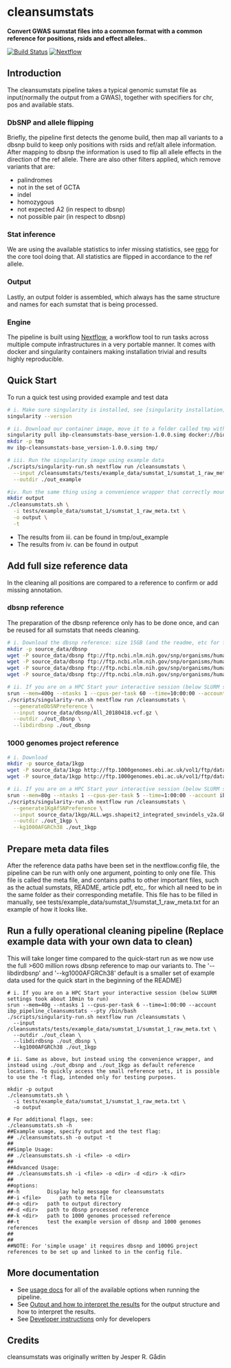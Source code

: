 # cleansumstats

**Convert GWAS sumstat files into a common format with a common reference for positions, rsids and effect alleles.**.

[![Build Status](https://travis-ci.com/nf-core/cleansumstats.svg?branch=master)](https://travis-ci.com/nf-core/cleansumstats)
[![Nextflow](https://img.shields.io/badge/nextflow-%E2%89%A50.32.0-brightgreen.svg)](https://www.nextflow.io/)

## Introduction
The cleansumstats pipeline takes a typical genomic sumstat file as input(normally the output from a GWAS), together with specifiers for chr, pos and available stats.

### DbSNP and allele flipping
Briefly, the pipeline first detects the genome build, then map all variants to a dbsnp build to keep only positions with rsids and ref/alt allele information. After mapping to dbsnp the information is used to flip all allele effects in the direction of the ref allele. There are also other filters applied, which remove variants that are:
- palindromes
- not in the set of GCTA
- indel
- homozygous
- not expected A2 (in respect to dbsnp)
- not possible pair (in respect to dbsnp)

### Stat inference
We are using the available statistics to infer missing statistics, see [repo](https://github.com/pappewaio/r-stats-c-streamer) for the core tool doing that. All statistics are flipped in accordance to the ref allele. 

### Output
Lastly, an output folder is assembled, which always has the same structure and names for each sumstat that is being processed. 

### Engine
The pipeline is built using [Nextflow](https://www.nextflow.io), a workflow tool to run tasks across multiple compute infrastructures in a very portable manner. It comes with docker and singularity containers making installation trivial and results highly reproducible.

## Quick Start
To run a quick test using provided example and test data

```bash
# i. Make sure singularity is installed, see [singularity installation](docs/singularity-installation.md)
singularity --version

# ii. Download our container image, move it to a folder called tmp within the repo (<1GB)
singularity pull ibp-cleansumstats-base_version-1.0.0.simg docker://biopsyk/ibp-cleansumstats:1.0.0
mkdir -p tmp
mv ibp-cleansumstats-base_version-1.0.0.simg tmp/

# iii. Run the singularity image using example data
./scripts/singularity-run.sh nextflow run /cleansumstats \
  --input /cleansumstats/tests/example_data/sumstat_1/sumstat_1_raw_meta.txt \
  --outdir ./out_example

#iv. Run the same thing using a convenience wrapper that correctly mounts folders outside of tmp/
mkdir output
./cleansumstats.sh \
  -i tests/example_data/sumstat_1/sumstat_1_raw_meta.txt \
  -o output \
  -t

```

- The results from iii. can be found in tmp/out_example
- The results from iv. can be found in output

## Add full size reference data
In the cleaning all positions are compared to a reference to confirm or add missing annotation.

### dbsnp reference
The preparation of the dbsnp reference only has to be done once, and can be reused for all sumstats that needs cleaning.

```bash
# i. Download the dbsnp reference: size 15GB (and the readme, etc for future reference)
mkdir -p source_data/dbsnp
wget -P source_data/dbsnp ftp://ftp.ncbi.nlm.nih.gov/snp/organisms/human_9606_b151_GRCh38p7/VCF/README.txt
wget -P source_data/dbsnp ftp://ftp.ncbi.nlm.nih.gov/snp/organisms/human_9606_b151_GRCh38p7/VCF/All_20180418.vcf.gz.md5
wget -P source_data/dbsnp ftp://ftp.ncbi.nlm.nih.gov/snp/organisms/human_9606_b151_GRCh38p7/VCF/All_20180418.vcf.gz.tbi
wget -P source_data/dbsnp ftp://ftp.ncbi.nlm.nih.gov/snp/organisms/human_9606_b151_GRCh38p7/VCF/All_20180418.vcf.gz

# ii. If you are on a HPC Start your interactive session (below SLURM settings took about 5h to run)
srun --mem=400g --ntasks 1 --cpus-per-task 60 --time=10:00:00 --account ibp_pipeline_cleansumstats --pty /bin/bash
./scripts/singularity-run.sh nextflow run /cleansumstats \
  --generateDbSNPreference \
  --input source_data/dbsnp/All_20180418.vcf.gz \
  --outdir ./out_dbsnp \
  --libdirdbsnp ./out_dbsnp
```

### 1000 genomes project reference
```bash
# i. Download
mkdir -p source_data/1kgp
wget -P source_data/1kgp http://ftp.1000genomes.ebi.ac.uk/vol1/ftp/data_collections/1000_genomes_project/release/20190312_biallelic_SNV_and_INDEL/ALL.wgs.shapeit2_integrated_snvindels_v2a.GRCh38.27022019.sites.vcf.gz
wget -P source_data/1kgp http://ftp.1000genomes.ebi.ac.uk/vol1/ftp/data_collections/1000_genomes_project/release/20190312_biallelic_SNV_and_INDEL/ALL.wgs.shapeit2_integrated_snvindels_v2a.GRCh38.27022019.sites.vcf.gz.tbi

# ii. If you are on a HPC Start your interactive session (below SLURM settings took about 5min to run)
srun --mem=80g --ntasks 1 --cpus-per-task 5 --time=1:00:00 --account ibp_pipeline_cleansumstats --pty /bin/bash
./scripts/singularity-run.sh nextflow run /cleansumstats \
  --generate1KgAfSNPreference \
  --input source_data/1kgp/ALL.wgs.shapeit2_integrated_snvindels_v2a.GRCh38.27022019.sites.vcf.gz \
  --outdir ./out_1kgp \
  --kg1000AFGRCh38 ./out_1kgp
```

## Prepare meta data files
After the reference data paths have been set in the nextflow.config file, the pipeline can be run with only one argument, pointing to only one file. This file is called the meta file, and contains paths to other important files, such as the actual sumstats, README, article pdf, etc,. for which all need to be in the same folder as their corresponding metafile. This file has to be filled in manually, see tests/example_data/sumstat_1/sumstat_1_raw_meta.txt for an example of how it looks like. 

## Run a fully operational cleaning pipeline (Replace example data with your own data to clean)
This will take longer time compared to the quick-start run as we now use the full >600 million rows dbsnp reference to map our variants to. The '--libdirdbsnp' and '--kg1000AFGRCh38' default is a smaller set of example data used for the quick start in the beginning of the README)

```
# i. If you are on a HPC Start your interactive session (below SLURM settings took about 10min to run)
srun --mem=40g --ntasks 1 --cpus-per-task 6 --time=1:00:00 --account ibp_pipeline_cleansumstats --pty /bin/bash
./scripts/singularity-run.sh nextflow run /cleansumstats \
  --input /cleansumstats/tests/example_data/sumstat_1/sumstat_1_raw_meta.txt \
  --outdir ./out_clean \
  --libdirdbsnp ./out_dbsnp \
  --kg1000AFGRCh38 ./out_1kgp
```

```
# ii. Same as above, but instead using the convenience wrapper, and instead using ./out_dbsnp and ./out_1kgp as default reference locations. To quickly access the small reference sets, it is possible to use the -t flag, intended only for testing purposes.

mkdir -p output
./cleansumstats.sh \
  -i tests/example_data/sumstat_1/sumstat_1_raw_meta.txt \
  -o output

# For additional flags, see:
./cleansumstats.sh -h
##Example usage, specify output and the test flag:
## ./cleansumstats.sh -o output -t
##
##Simple Usage:
## ./cleansumstats.sh -i <file> -o <dir>
##
##Advanced Usage:
## ./cleansumstats.sh -i <file> -o <dir> -d <dir> -k <dir>
##
##options:
##-h		 Display help message for cleansumstats
##-i <file> 	 path to meta file
##-o <dir> 	 path to output directory
##-d <dir> 	 path to dbsnp processed reference
##-k <dir> 	 path to 1000 genomes processed reference
##-t  	 	 test the example version of dbsnp and 1000 genomes references
##
##
##NOTE: For 'simple usage' it requires dbsnp and 1000G project references to be set up and linked to in the config file.

```


## More documentation
- See [usage docs](docs/usage.md) for all of the available options when running the pipeline.
- See [Output and how to interpret the results](docs/output.md) for the output structure and how to interpret the results.
- See [Developer instructions](docs/developers.md) only for developers

## Credits

cleansumstats was originally written by Jesper R. Gådin
